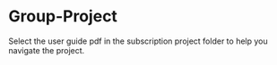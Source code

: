 # Group-Project
Select the user guide pdf in the subscription project folder to help you navigate the project.

